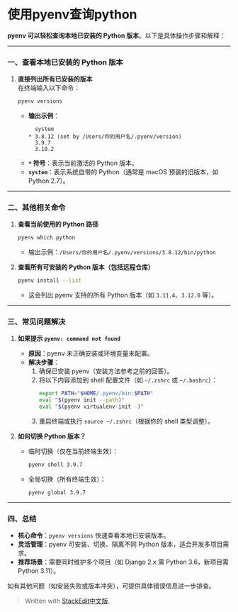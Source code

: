 
# 使用pyenv查询python
 **pyenv 可以轻松查询本地已安装的 Python 版本**。以下是具体操作步骤和解释：

---

### 一、查看本地已安装的 Python 版本
1. **直接列出所有已安装的版本**  
   在终端输入以下命令：
   ```bash
   pyenv versions
   ```
   - **输出示例**：
     ```
       system
     * 3.8.12 (set by /Users/你的用户名/.pyenv/version)
       3.9.7
       3.10.2
     ```
   - **`*` 符号**：表示当前激活的 Python 版本。
   - **`system`**：表示系统自带的 Python（通常是 macOS 预装的旧版本，如 Python 2.7）。

---

### 二、其他相关命令
1. **查看当前使用的 Python 路径**  
   ```bash
   pyenv which python
   ```
   - 输出示例：`/Users/你的用户名/.pyenv/versions/3.8.12/bin/python`

2. **查看所有可安装的 Python 版本（包括远程仓库）**  
   ```bash
   pyenv install --list
   ```
   - 这会列出 pyenv 支持的所有 Python 版本（如 `3.11.4`、`3.12.0` 等）。

---

### 三、常见问题解决
1. **如果提示 `pyenv: command not found`**  
   - **原因**：pyenv 未正确安装或环境变量未配置。  
   - **解决步骤**：
     1. 确保已安装 pyenv（安装方法参考之前的回答）。  
     2. 将以下内容添加到 shell 配置文件（如 `~/.zshrc` 或 `~/.bashrc`）：
        ```bash
        export PATH="$HOME/.pyenv/bin:$PATH"
        eval "$(pyenv init --path)"
        eval "$(pyenv virtualenv-init -)"
        ```
     3. 重启终端或执行 `source ~/.zshrc`（根据你的 shell 类型调整）。

2. **如何切换 Python 版本？**  
   - 临时切换（仅在当前终端生效）：
     ```bash
     pyenv shell 3.9.7
     ```
   - 全局切换（所有终端生效）：
     ```bash
     pyenv global 3.9.7
     ```

---

### 四、总结
- **核心命令**：`pyenv versions` 快速查看本地已安装版本。  
- **灵活管理**：pyenv 可安装、切换、隔离不同 Python 版本，适合开发多项目需求。  
- **推荐场景**：需要同时维护多个项目（如 Django 2.x 需 Python 3.6，新项目需 Python 3.11）。

如有其他问题（如安装失败或版本冲突），可提供具体错误信息进一步排查。
> Written with [StackEdit中文版](https://stackedit.cn/).
<!--stackedit_data:
eyJoaXN0b3J5IjpbMjAyODUyNzU1MF19
-->